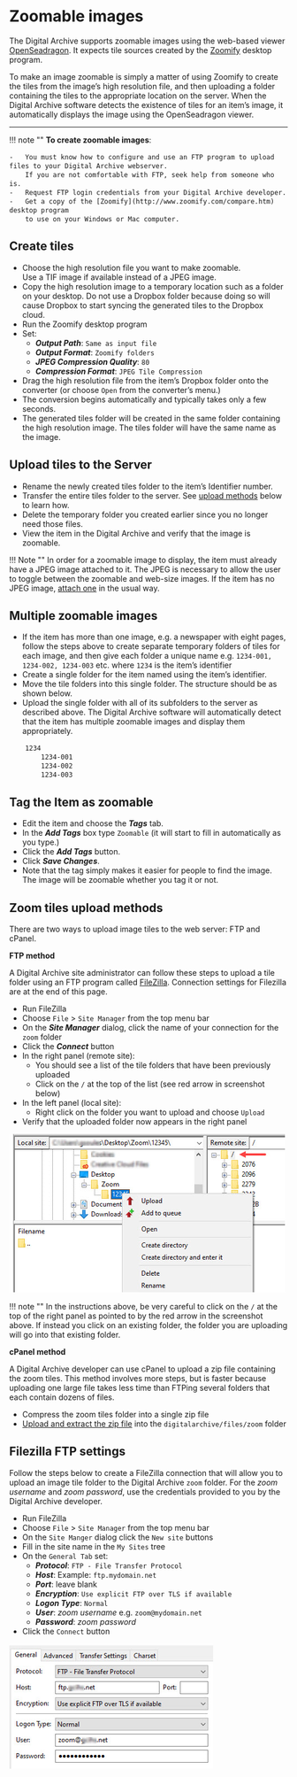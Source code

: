 # Zoomable images

The Digital Archive supports zoomable images using the web-based viewer 
[OpenSeadragon](https://openseadragon.github.io/). It expects tile sources created by the 
[Zoomify](http://www.zoomify.com/) desktop program.

To make an image zoomable is simply a matter of using Zoomify to create the tiles from the image’s 
high resolution file, and then uploading a folder containing the tiles to the appropriate location 
on the server. When the Digital Archive software detects the existence of tiles for an item’s image, 
it automatically displays the image using the OpenSeadragon viewer.

---

!!! note ""
    **To create zoomable images**:

    -   You must know how to configure and use an FTP program to upload files to your Digital Archive webserver.
        If you are not comfortable with FTP, seek help from someone who is.
    -   Request FTP login credentials from your Digital Archive developer.
    -   Get a copy of the [Zoomify](http://www.zoomify.com/compare.htm) desktop program
        to use on your Windows or Mac computer.

## Create tiles
-   Choose the high resolution file you want to make zoomable.  
    Use a TIF image if available instead of a JPEG image.
-   Copy the high resolution image to a temporary location such as a folder on your desktop.
    Do not use a Dropbox folder because doing so will cause Dropbox to start syncing the generated
    tiles to the Dropbox cloud.
-   Run the Zoomify desktop program
-   Set:
    -	**_Output Path_**: `Same as input file`
    -	**_Output Format_**: `Zoomify folders`
    -	**_JPEG Compression Quality_**: `80`
    -	**_Compression Format_**: `JPEG Tile Compression`
-   Drag the high resolution file from the item’s Dropbox folder onto the converter (or choose `Open` from the converter’s menu.)
-   The conversion begins automatically and typically takes only a few seconds.
-   The generated tiles folder will be created in the same folder containing the high resolution image.
    The tiles folder will have the same name as the image.

## Upload tiles to the Server
-   Rename the newly created tiles folder to the item’s Identifier number.
-   Transfer the entire tiles folder to the server. See [upload methods](/administrator/zoomable-images/#zoom-tiles-upload-methods) below to learn how.
-   Delete the temporary folder you created earlier since you no longer need those files.
-   View the item in the Digital Archive and verify that the image is zoomable.

!!! Note ""
    In order for a zoomable image to display, the item must already have a JPEG image attached to it.
    The JPEG is necessary to allow the user to toggle between the zoomable and web-size images.
    If the item has no JPEG image, [attach one](/archivist/attach-file/) in the usual way.

## Multiple zoomable images 
-   If the item has more than one image, e.g. a newspaper with eight pages, follow the steps above to
    create separate temporary folders of tiles for each image, and then give each folder a unique
    name e.g. `1234-001, 1234-002, 1234-003` etc. where `1234` is the item’s identifier
-   Create a single folder for the item named using the item’s identifier.
-   Move the tile folders into this single folder. The structure should be as shown below.
-   Upload the single folder with all of its subfolders to the server as described above. The Digital Archive
    software will automatically detect that the item has multiple zoomable images and display them appropriately.

```
    1234  
        1234-001  
        1234-002  
        1234-003
```

## Tag the Item as zoomable
-   Edit the item and choose the **_Tags_** tab.
-   In the **_Add Tags_** box type `Zoomable`  (it will start to fill in automatically as you type.)
-   Click the **_Add Tags_** button.
-   Click **_Save Changes_**.
-   Note that the tag simply makes it easier for people to find the image.
    The image will be zoomable whether you tag it or not.

## Zoom tiles upload methods

There are two ways to upload image tiles to the web server: FTP and cPanel.

**FTP method**

A Digital Archive site administrator can follow these steps to upload a tile folder using an FTP
program called [FileZilla](https://filezilla-project.org/). Connection settings for Filezilla are at the end of this page.

-   Run FileZilla
-	Choose `File` > `Site Manager` from the top menu bar
-	On the **_Site Manager_** dialog, click the name of your connection for the `zoom` folder
-   Click the **_Connect_** button
-   In the right panel (remote site):
    -   You should see a list of the tile folders that have been previously uploaded
    -   Click on the `/` at the top of the list (see red arrow in screenshot below)
-   In the left panel (local site):
    -   Right click on the folder you want to upload and choose `Upload`
-   Verify that the uploaded folder now appears in the right panel

![Upload zoom folder](zoomable-images-2.jpg)


!!! note ""
    In the instructions above, be very careful to click on the `/` at the top of the right panel as pointed
    to by the red arrow in the screenshot above.
    If instead you click on an existing folder, the folder you are uploading will go into that existing folder.

**cPanel method**

A Digital Archive developer can use cPanel to upload a zip file containing the zoom tiles.
This method involves more steps, but is faster because uploading one large file takes less
time than FTPing several folders that each contain dozens of files.

- Compress the zoom tiles folder into a single zip file
- [Upload and extract the zip file](../../technology/web-host#upload-and-extract-a-zip-file) into the 
`digitalarchive/files/zoom` folder

## Filezilla FTP settings

Follow the steps below to create a FileZilla connection that will allow you to upload an
image tile folder to the Digital Archive `zoom` folder. For the *zoom username* and *zoom password*,
use the credentials provided to you by the Digital Archive developer.

-	Run FileZilla
-	Choose `File` > `Site Manager` from the top menu bar
-	On the `Site Manger` dialog click the `New site` buttons
-	Fill in the site name in the `My Sites` tree
-	On the `General Tab` set:
    -	**_Protocol_**: `FTP - File Transfer Protocol`
    -	**_Host_**: Example: `ftp.mydomain.net`
    -	**_Port_**: leave blank
    -   **_Encryption_**: `Use explicit FTP over TLS if available`
    -	**_Logon Type_**: `Normal`
    -	**_User_**: *zoom username* e.g. `zoom@mydomain.net`
    -	**_Password_**: *zoom password*
-	Click the `Connect` button

![Administrator FTP access](zoomable-images-1.jpg)



